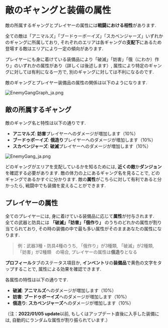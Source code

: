 # 敵のギャングと装備の属性

敵の所属するギャングとプレイヤーの属性には**戦闘における相性**があります.

全ての敵は「アニマルズ」「ブードゥーボーイズ」「スカベンジャーズ」いずれかのギャングに所属しており, それぞれのエリアは各ギャングの**支配下**にあるため登場する敵はエリアにより一定の傾向があります.

プレイヤーにも身に着けている装備品により「破滅」「妨害」「俄（にわか）作り」のいずれかの属性があり（詳しくは後述します）, 属性により特定のギャングに対しては有利になる一方で, 別のギャングに対しては不利になるのです. 

敵のギャングとプレイヤー装備品の属性の関係は以下のようになります.

<img src="https://user-images.githubusercontent.com/126926751/226501048-37ca9943-a2b7-472a-9880-9f4feb09efd2.png" alt="EnemyGangGraph_ja.png">

## 敵の所属するギャング

敵のギャング名と特性は以下の通りです.  

- **アニマルズ**: **妨害**プレイヤーへのダメージが増加します（10%）
- **ブードゥボーイズ**: **俄造り**プレイヤーへのダメージが増加します（10%）
- **スカベンジャーズ**: **破滅**プレイヤーへのダメージが増加します（10%）

<img src="https://user-images.githubusercontent.com/126926751/226280113-5234b7b7-e27f-4e20-9940-4cd3eeaa1325.png" alt="EnemyGang_ja.png">

どのギャングがエリアを支配しているかを知るためには, **近くの敵**か**ダンジョン**を確認する必要があります. 敵の体力の上にあるギャング名を見ることで, どのギャングであるかすぐに分かります. 敵の**属性**がこちらに対して有利であると分かったら, 戦闘中でも装備を変えることができます.


## プレイヤーの属性

全てのプレイヤーには, 身に着けている装備品に応じて**属性**が付与されます.  
全ての武器と防具には **「破滅」「妨害」「俄作り」** のうちのどれかの属性が割り当てられており, その時の装備の中で最も多い属性がそのままあなたの属性になります.

> 例：武器3種・防具4種のうち, 「俄作り」が3種類, 「破滅」が2種類, 「妨害」が2種類　の場合, プレイヤーの属性は**俄造り**となる

**プロフィール**タブのステータス項目か, **インベントリ**の**装備品**で黄色の文字をタップすることで, 属性による効果を確認できます.  

各属性の特性は以下の通りです.  

- **破滅**: **アニマルズ**へのダメージが増加します（10%）
- **妨害**: **ブードゥボーイズ**へのダメージが増加します（10%）
- **俄造り**: **スカベンジャーズ**へのダメージが増加します（10%）

（注：**2022/01/05 update**以前, もしくはアップデート直後に入手した装備には, 自動的にランダムな属性が割り振られています.）
